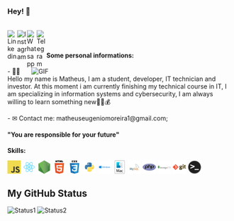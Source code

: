 ### Hey! 👋

<br/>

<a href="https://www.linkedin.com/in/matheus-eugenio/">
  <img align="left" alt="Linkedin" width="22px" src="https://cdn.jsdelivr.net/npm/simple-icons@v3/icons/linkedin.svg" />
</a>

<a href="https://www.instagram.com/matheugenio/?hl=pt-br">
  <img align="left" alt="Instagram" width="22px" src="https://cdn.jsdelivr.net/npm/simple-icons@v3/icons/instagram.svg" />
</a>

<a href="https://api.whatsapp.com/send?phone=553183225583">
  <img align="left" alt="Whatsapp" width="22px" color="white" src="https://cdn.jsdelivr.net/npm/simple-icons@v3/icons/whatsapp.svg" />
</a>

<a href="#">
  <img align="left" alt="Telegram" width="22px" src="https://cdn.jsdelivr.net/npm/simple-icons@v3/icons/telegram.svg" />
</a>
<br />
<br />



  <img align="right" alt="GIF" width= "450px" src="https://media.giphy.com/media/xUPGcEliCc7bETyfO8/giphy.gif" />

**Some personal informations:**

<p>- 👨‍💻 Hello my name is Matheus, I am a student, developer, IT technician and investor. At this moment i am currently finishing my technical course in IT, I am specializing in information systems and cybersecurity, I am always willing to learn something new🚀🚀💰</p>
<p>- ✉ Contact me: matheuseugeniomoreira1@gmail.com;</p>

#### "You are responsible for your future"

**Skills:**

<code><img height="30" src="https://raw.githubusercontent.com/github/explore/80688e429a7d4ef2fca1e82350fe8e3517d3494d/topics/javascript/javascript.png"></code>
<code><img height="30" src="https://raw.githubusercontent.com/github/explore/80688e429a7d4ef2fca1e82350fe8e3517d3494d/topics/react/react.png"></code>
<code><img height="30" src="https://raw.githubusercontent.com/github/explore/80688e429a7d4ef2fca1e82350fe8e3517d3494d/topics/nodejs/nodejs.png"></code>
<code><img height="30" src="https://raw.githubusercontent.com/github/explore/5c058a388828bb5fde0bcafd4bc867b5bb3f26f3/topics/html/html.png"></code>
<code><img height="30" src="https://raw.githubusercontent.com/github/explore/5c058a388828bb5fde0bcafd4bc867b5bb3f26f3/topics/css/css.png"></code>
<code><img height="30" src="https://raw.githubusercontent.com/github/explore/5c058a388828bb5fde0bcafd4bc867b5bb3f26f3/topics/python/python.png"></code>
<code><img height="30" src="https://raw.githubusercontent.com/github/explore/5c058a388828bb5fde0bcafd4bc867b5bb3f26f3/topics/windows/windows.png"></code>
<code><img height="30" src="https://raw.githubusercontent.com/github/explore/5c058a388828bb5fde0bcafd4bc867b5bb3f26f3/topics/macos/macos.png"></code>
<code><img height="30" src="https://raw.githubusercontent.com/github/explore/80688e429a7d4ef2fca1e82350fe8e3517d3494d/topics/mysql/mysql.png"></code>
<code><img height="30" src="https://raw.githubusercontent.com/github/explore/80688e429a7d4ef2fca1e82350fe8e3517d3494d/topics/php/php.png"></code>
<code><img height="30" src="https://raw.githubusercontent.com/github/explore/80688e429a7d4ef2fca1e82350fe8e3517d3494d/topics/mongodb/mongodb.png"></code>
<code><img height="30" src="https://raw.githubusercontent.com/github/explore/80688e429a7d4ef2fca1e82350fe8e3517d3494d/topics/git/git.png"></code>
<code><img height="30" src="https://raw.githubusercontent.com/github/explore/80688e429a7d4ef2fca1e82350fe8e3517d3494d/topics/terminal/terminal.png"></code>

## My GitHub Status 

![Status1](https://github-readme-stats.vercel.app/api?username=matheusem&show_icons=true&theme=radical&title_color=8E2DE2&text_color=fff&icon_color=8E2DE2)
![Status2](https://github-readme-stats.vercel.app/api/top-langs/?username=matheusem&theme=radical&title_color=8E2DE2&text_color=fff)

